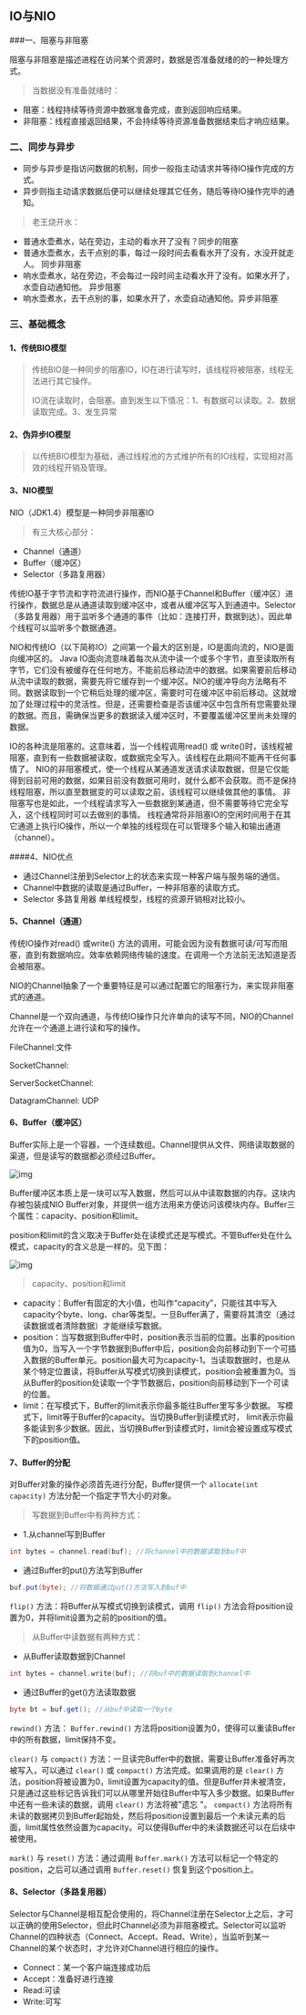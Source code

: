 ## IO与NIO

###一、阻塞与非阻塞

阻塞与非阻塞是描述进程在访问某个资源时，数据是否准备就绪的的一种处理方式。

> 当数据没有准备就绪时：

- 阻塞：线程持续等待资源中数据准备完成，直到返回响应结果。
- 非阻塞：线程直接返回结果，不会持续等待资源准备数据结束后才响应结果。

### 二、同步与异步

- 同步与异步是指访问数据的机制，同步一般指主动请求并等待IO操作完成的方式。
- 异步则指主动请求数据后便可以继续处理其它任务，随后等待IO操作完毕的通知。

> 老王烧开水：

- 普通水壶煮水，站在旁边，主动的看水开了没有？同步的阻塞
- 普通水壶煮水，去干点别的事，每过一段时间去看看水开了没有，水没开就走人。 同步非阻塞
- 响水壶煮水，站在旁边，不会每过一段时间主动看水开了没有。如果水开了，水壶自动通知他。 异步阻塞
- 响水壶煮水，去干点别的事，如果水开了，水壶自动通知他。异步非阻塞

### 三、基础概念

#### 1、传统BIO模型

> 传统BIO是一种同步的阻塞IO，IO在进行读写时，该线程将被阻塞，线程无法进行其它操作。
>
> IO流在读取时，会阻塞。直到发生以下情况：1、有数据可以读取。2、数据读取完成。3、发生异常

#### 2、伪异步IO模型

> 以传统BIO模型为基础，通过线程池的方式维护所有的IO线程，实现相对高效的线程开销及管理。

#### 3、NIO模型

NIO（JDK1.4）模型是一种同步非阻塞IO

>  有三大核心部分：

- Channel（通道）
- Buffer（缓冲区）
- Selector（多路复用器）

传统IO基于字节流和字符流进行操作，而NIO基于Channel和Buffer（缓冲区）进行操作，数据总是从通道读取到缓冲区中，或者从缓冲区写入到通道中。Selector（多路复用器）用于监听多个通道的事件（比如：连接打开，数据到达）。因此单个线程可以监听多个数据通道。

 NIO和传统IO（以下简称IO）之间第一个最大的区别是，IO是面向流的，NIO是面向缓冲区的。 Java IO面向流意味着每次从流中读一个或多个字节，直至读取所有字节，它们没有被缓存在任何地方。不能前后移动流中的数据。如果需要前后移动从流中读取的数据，需要先将它缓存到一个缓冲区。NIO的缓冲导向方法略有不同。数据读取到一个它稍后处理的缓冲区，需要时可在缓冲区中前后移动。这就增加了处理过程中的灵活性。但是，还需要检查是否该缓冲区中包含所有您需要处理的数据。而且，需确保当更多的数据读入缓冲区时，不要覆盖缓冲区里尚未处理的数据。

 IO的各种流是阻塞的。这意味着，当一个线程调用read() 或 write()时，该线程被阻塞，直到有一些数据被读取，或数据完全写入。该线程在此期间不能再干任何事情了。 NIO的非阻塞模式，使一个线程从某通道发送请求读取数据，但是它仅能得到目前可用的数据，如果目前没有数据可用时，就什么都不会获取。而不是保持线程阻塞，所以直至数据变的可以读取之前，该线程可以继续做其他的事情。 非阻塞写也是如此，一个线程请求写入一些数据到某通道，但不需要等待它完全写入，这个线程同时可以去做别的事情。 线程通常将非阻塞IO的空闲时间用于在其它通道上执行IO操作，所以一个单独的线程现在可以管理多个输入和输出通道（channel）。

####4、NIO优点

- 通过Channel注册到Selector上的状态来实现一种客户端与服务端的通信。
- Channel中数据的读取是通过Buffer，一种非阻塞的读取方式。
- Selector 多路复用器  单线程模型，线程的资源开销相对比较小。

#### 5、Channel（通道）

传统IO操作对read() 或write() 方法的调用，可能会因为没有数据可读/可写而阻塞，直到有数据响应。效率依赖网络传输的速度。在调用一个方法前无法知道是否会被阻塞。

NIO的Channel抽象了一个重要特征是可以通过配置它的阻塞行为，来实现非阻塞式的通道。

Channel是一个双向通道，与传统IO操作只允许单向的读写不同，NIO的Channel允许在一个通道上进行读和写的操作。

FileChannel:文件

SocketChannel:

ServerSocketChannel:

DatagramChannel: UDP

#### 6、Buffer（缓冲区）

Buffer实际上是一个容器，一个连续数组。Channel提供从文件、网络读取数据的渠道，但是读写的数据都必须经过Buffer。

![img](https:////upload-images.jianshu.io/upload_images/13449209-300fd48a7251c327.png?imageMogr2/auto-orient/strip|imageView2/2/w/654/format/webp)

Buffer缓冲区本质上是一块可以写入数据，然后可以从中读取数据的内存。这块内存被包装成NIO Buffer对象，并提供一组方法用来方便访问该模块内存。Buffer三个属性：capacity、position和limit。

position和limit的含义取决于Buffer处在读模式还是写模式。不管Buffer处在什么模式，capacity的含义总是一样的。见下图：

![img](https:////upload-images.jianshu.io/upload_images/13449209-d261cbcb9b9ed88f.png?imageMogr2/auto-orient/strip|imageView2/2/w/506/format/webp)

> capacity、position和limit

- capacity：Buffer有固定的大小值，也叫作“capacity”，只能往其中写入capacity个byte、long、char等类型。一旦Buffer满了，需要将其清空（通过读数据或者清除数据）才能继续写数据。
- position：当写数据到Buffer中时，position表示当前的位置。出事的position值为0，当写入一个字节数据到Buffer中后，position会向前移动到下一个可插入数据的Buffer单元。position最大可为capacity-1。当读取数据时，也是从某个特定位置读，将Buffer从写模式切换到读模式，position会被重置为0。当从Buffer的position处读取一个字节数据后，position向前移动到下一个可读的位置。
- limit：在写模式下，Buffer的limit表示你最多能往Buffer里写多少数据。 写模式下，limit等于Buffer的capacity。当切换Buffer到读模式时， limit表示你最多能读到多少数据。因此，当切换Buffer到读模式时，limit会被设置成写模式下的position值。

#### 7、Buffer的分配

对Buffer对象的操作必须首先进行分配，Buffer提供一个 `allocate(int capacity)` 方法分配一个指定字节大小的对象。

> 写数据到Buffer中有两种方式：

- 1.从channel写到Buffer

```cpp
int bytes = channel.read(buf); //将channel中的数据读取到buf中
```

- 通过Buffer的put()方法写到Buffer

```csharp
buf.put(byte); //将数据通过put()方法写入到buf中
```

 `flip()` 方法：将Buffer从写模式切换到读模式，调用 `flip()` 方法会将position设置为0，并将limit设置为之前的position的值。

> 从Buffer中读数据有两种方式：

- 从Buffer读取数据到Channel

```cpp
int bytes = channel.write(buf); //将buf中的数据读取到channel中
```

- 通过Buffer的get()方法读取数据

```csharp
byte bt = buf.get(); //从buf中读取一个byte
```

 `rewind()` 方法： `Buffer.rewind()` 方法将position设置为0，使得可以重读Buffer中的所有数据，limit保持不变。

 `clear()` 与 `compact()` 方法：一旦读完Buffer中的数据，需要让Buffer准备好再次被写入，可以通过 `clear()` 或 `compact()` 方法完成。如果调用的是 `clear()` 方法，position将被设置为0，limit设置为capacity的值。但是Buffer并未被清空，只是通过这些标记告诉我们可以从哪里开始往Buffer中写入多少数据。如果Buffer中还有一些未读的数据，调用 `clear()` 方法将被"遗忘 "。 `compact()` 方法将所有未读的数据拷贝到Buffer起始处，然后将position设置到最后一个未读元素的后面，limit属性依然设置为capacity。可以使得Buffer中的未读数据还可以在后续中被使用。

 `mark()` 与 `reset()` 方法：通过调用 `Buffer.mark()` 方法可以标记一个特定的position，之后可以通过调用 `Buffer.reset()` 恢复到这个position上。

#### 8、Selector（多路复用器）

Selector与Channel是相互配合使用的，将Channel注册在Selector上之后，才可以正确的使用Selector，但此时Channel必须为非阻塞模式。Selector可以监听Channel的四种状态（Connect、Accept、Read、Write），当监听到某一Channel的某个状态时，才允许对Channel进行相应的操作。

- Connect：某一个客户端连接成功后
- Accept：准备好进行连接
- Read:可读
- Write:可写